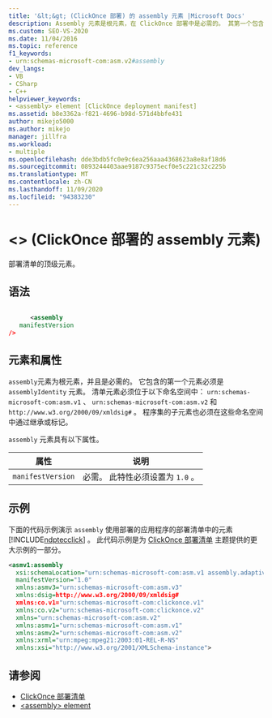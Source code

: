 ```yaml
---
title: '&lt;&gt; (ClickOnce 部署) 的 assembly 元素 |Microsoft Docs'
description: Assembly 元素是根元素，在 ClickOnce 部署中是必需的。 其第一个包含的元素必须是 assemblyIdentity 元素。
ms.custom: SEO-VS-2020
ms.date: 11/04/2016
ms.topic: reference
f1_keywords:
- urn:schemas-microsoft-com:asm.v2#assembly
dev_langs:
- VB
- CSharp
- C++
helpviewer_keywords:
- <assembly> element [ClickOnce deployment manifest]
ms.assetid: b8e3362a-f821-4696-b98d-571d4bbfe431
author: mikejo5000
ms.author: mikejo
manager: jillfra
ms.workload:
- multiple
ms.openlocfilehash: dde3bdb5fc0e9c6ea256aaa4368623a8e8af18d6
ms.sourcegitcommit: 0893244403aae9187c9375ecf0e5c221c32c225b
ms.translationtype: MT
ms.contentlocale: zh-CN
ms.lasthandoff: 11/09/2020
ms.locfileid: "94383230"
---
```

# <a name="ltassemblygt-element-clickonce-deployment"></a>&lt;&gt; (ClickOnce 部署的 assembly 元素) 
部署清单的顶级元素。

## <a name="syntax"></a>语法

```xml

      <assembly  
   manifestVersion
/>
```

## <a name="elements-and-attributes"></a>元素和属性
 `assembly`元素为根元素，并且是必需的。 它包含的第一个元素必须是 `assemblyIdentity` 元素。 清单元素必须位于以下命名空间中： `urn:schemas-microsoft-com:asm.v1` 、 `urn:schemas-microsoft-com:asm.v2` 和 `http://www.w3.org/2000/09/xmldsig#` 。 程序集的子元素也必须在这些命名空间中通过继承或标记。

 `assembly` 元素具有以下属性。

|属性|说明|
|---------------|-----------------|
|`manifestVersion`|必需。 此特性必须设置为 `1.0` 。|

## <a name="example"></a>示例
 下面的代码示例演示 `assembly` 使用部署的应用程序的部署清单中的元素 [!INCLUDE[ndptecclick](../deployment/includes/ndptecclick_md.md)] 。 此代码示例是为 [ClickOnce 部署清单](../deployment/clickonce-deployment-manifest.md) 主题提供的更大示例的一部分。

```xml
<asmv1:assembly
  xsi:schemaLocation="urn:schemas-microsoft-com:asm.v1 assembly.adaptive.xsd"
  manifestVersion="1.0"
  xmlns:asmv3="urn:schemas-microsoft-com:asm.v3"
  xmlns:dsig=http://www.w3.org/2000/09/xmldsig#
  xmlns:co.v1="urn:schemas-microsoft-com:clickonce.v1"
  xmlns:co.v2="urn:schemas-microsoft-com:clickonce.v2"
  xmlns="urn:schemas-microsoft-com:asm.v2"
  xmlns:asmv1="urn:schemas-microsoft-com:asm.v1"
  xmlns:asmv2="urn:schemas-microsoft-com:asm.v2"
  xmlns:xrml="urn:mpeg:mpeg21:2003:01-REL-R-NS"
  xmlns:xsi="http://www.w3.org/2001/XMLSchema-instance">
```

## <a name="see-also"></a>请参阅
- [ClickOnce 部署清单](../deployment/clickonce-deployment-manifest.md)
- [\<assembly> element](../deployment/assembly-element-clickonce-application.md)
